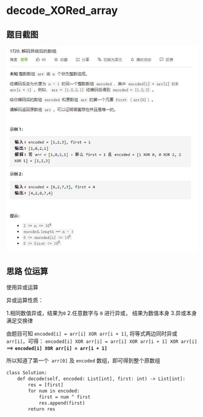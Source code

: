 # decode_XORed_array

## 题目截图
 ![](decode_XORed_array.jpg)

## 思路 位运算

使用异或运算

异或运算性质：

1.相同数值异或，结果为`0`
2.任意数字与 `0` 进行异或， 结果为数值本身
3.异或本身满足交换律

由题目可知 `encoded[i] = arr[i] XOR arr[i + 1]`, 将等式两边同时异或 `arr[i]`，可得：
`encoded[i] XOR arr[i] = arr[i] XOR arr[i + 1] XOR arr[i]`
==>  **`encoded[i] XOR arr[i] = arr[i + 1]`**

所以知道了第一个` arr[0]` 及 `encoded` 数组，即可得到整个原数组



    
    class Solution:
        def decode(self, encoded: List[int], first: int) -> List[int]:
            res = [first]
            for num in encoded:
                first = num ^ first
                res.append(first)
            return res
